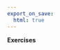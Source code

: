 ```yaml
---
export_on_save:
  html: true
---
```


<style>
.katex-display { overflow: auto hidden }
</style>
**Exercises**
